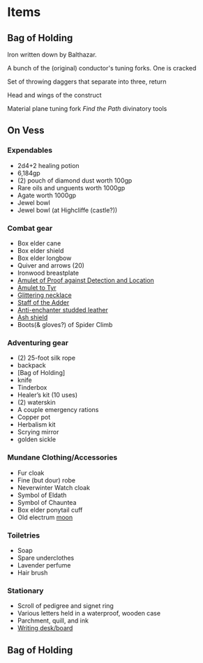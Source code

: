 # Items

## Bag of Holding

Iron written down by Balthazar.

A bunch of the (original) conductor's tuning forks. One is cracked

Set of throwing daggers that separate into three, return

Head and wings of the construct

Material plane tuning fork
*Find the Path* divinatory tools

## On Vess

### Expendables

* 2d4+2 healing potion
* 6,184gp
* (2) pouch of diamond dust worth 100gp
* Rare oils and unguents worth 1000gp
* Agate worth 1000gp
* Jewel bowl
* Jewel bowl (at Highcliffe (castle?))

### Combat gear

* Box elder cane
* Box elder shield
* Box elder longbow
* Quiver and arrows (20)
* Ironwood breastplate
* [Amulet of Proof against Detection and Location]
* [Amulet to Tyr]
* [Glittering necklace]
* [Staff of the Adder]
* [Anti-enchanter studded leather]
* [Ash shield] 
* Boots\(& gloves?\) of Spider Climb

### Adventuring gear

* (2) 25-foot silk rope
* backpack
* [Bag of Holding]
* knife
* Tinderbox
* Healer’s kit (10 uses)
* (2) waterskin
* A couple emergency rations
* Copper pot
* Herbalism kit
* Scrying mirror
* golden sickle

### Mundane Clothing/Accessories

* Fur cloak
* Fine (but dour) robe
* Neverwinter Watch cloak
* Symbol of Eldath
* Symbol of Chauntea
* Box elder ponytail cuff
* Old electrum [moon]

### Toiletries

* Soap
* Spare underclothes
* Lavender perfume
* Hair brush

### Stationary

* Scroll of pedigree and signet ring
* Various letters held in a waterproof, wooden case
* Parchment, quill, and ink
* [Writing desk/board]

## Bag of Holding


[Amulet of Proof against Detection and Location]: Amulet%20of%20Nondetection
[Writing desk/board]: Writing%20desk.md
[moon]: http://forgottenrealms.wikia.com/wiki/Moon_(coin)
[Ring of Radiant Resistance]: Ring%20of%20radiant%20resistance.md
[Amulet to Tyr]: Amulet%20to%20Tyr.md
[Glittering necklace]: Glittering%20necklace.md
[Staff of the Adder]: Staff%20of%20the%20Adder.md
[Anti-enchanter studded leather]: Anti-enchanter%20studded%20leather.md
[Ash shield]: Ash%20shield.md
